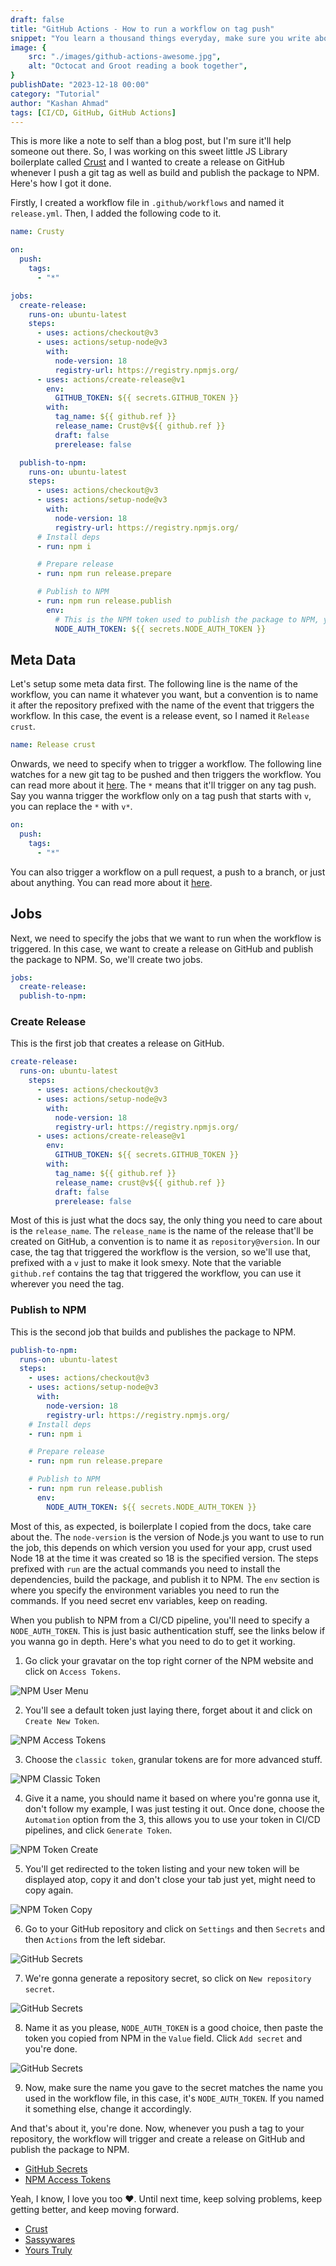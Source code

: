 ```yaml
---
draft: false
title: "GitHub Actions - How to run a workflow on tag push"
snippet: "You learn a thousand things everyday, make sure you write about the ones you wanna remember, like this one."
image: {
    src: "./images/github-actions-awesome.jpg",
    alt: "Octocat and Groot reading a book together",
}
publishDate: "2023-12-18 00:00"
category: "Tutorial"
author: "Kashan Ahmad"
tags: [CI/CD, GitHub, GitHub Actions]
---
```


This is more like a note to self than a blog post, but I'm sure it'll help someone out there. So, I was working on this sweet little JS Library boilerplate called [Crust](https://github.com/sassywares/crust) and I wanted to create a release on GitHub whenever I push a git tag as well as build and publish the package to NPM. Here's how I got it done.

Firstly, I created a workflow file in `.github/workflows` and named it `release.yml`. Then, I added the following code to it.

```yml
name: Crusty

on:
  push:
    tags:
      - "*"

jobs:
  create-release:
    runs-on: ubuntu-latest
    steps:
      - uses: actions/checkout@v3
      - uses: actions/setup-node@v3
        with:
          node-version: 18
          registry-url: https://registry.npmjs.org/
      - uses: actions/create-release@v1
        env:
          GITHUB_TOKEN: ${{ secrets.GITHUB_TOKEN }}
        with:
          tag_name: ${{ github.ref }}
          release_name: Crust@v${{ github.ref }}
          draft: false
          prerelease: false

  publish-to-npm:
    runs-on: ubuntu-latest
    steps:
      - uses: actions/checkout@v3
      - uses: actions/setup-node@v3
        with:
          node-version: 18
          registry-url: https://registry.npmjs.org/
      # Install deps
      - run: npm i

      # Prepare release
      - run: npm run release.prepare

      # Publish to NPM
      - run: npm run release.publish
        env:
          # This is the NPM token used to publish the package to NPM, you only need this if you've enabled publishing with access tokens. Read more about this [here](https://docs.npmjs.com/about-access-tokens). Once you have the token in NPM, you'll have to add it as a secret in the GitHub repository. Read more about GitHub secrets [here](https://docs.github.com/en/actions/reference/encrypted-secrets).
          NODE_AUTH_TOKEN: ${{ secrets.NODE_AUTH_TOKEN }}
```

## Meta Data

Let's setup some meta data first. The following line is the name of the workflow, you can name it whatever you want, but a convention is to name it after the repository prefixed with the name of the event that triggers the workflow. In this case, the event is a release event, so I named it `Release crust`.

```yml
name: Release crust
```

Onwards, we need to specify when to trigger a workflow. The following line watches for a new git tag to be pushed and then triggers the workflow. You can read more about it [here](https://docs.github.com/en/actions/reference/events-that-trigger-workflows#push). The `*` means that it'll trigger on any tag push. Say you wanna trigger the workflow only on a tag push that starts with `v`, you can replace the `*` with `v*`.

```yml
on:
  push:
    tags:
      - "*"
```

You can also trigger a workflow on a pull request, a push to a branch, or just about anything. You can read more about it [here](https://docs.github.com/en/actions/reference/events-that-trigger-workflows).

## Jobs

Next, we need to specify the jobs that we want to run when the workflow is triggered. In this case, we want to create a release on GitHub and publish the package to NPM. So, we'll create two jobs.

```yml
jobs:
  create-release:
  publish-to-npm:
```

### Create Release

This is the first job that creates a release on GitHub.

```yml
create-release:
  runs-on: ubuntu-latest
    steps:
      - uses: actions/checkout@v3
      - uses: actions/setup-node@v3
        with:
          node-version: 18
          registry-url: https://registry.npmjs.org/
      - uses: actions/create-release@v1
        env:
          GITHUB_TOKEN: ${{ secrets.GITHUB_TOKEN }}
        with:
          tag_name: ${{ github.ref }}
          release_name: crust@v${{ github.ref }}
          draft: false
          prerelease: false
```

Most of this is just what the docs say, the only thing you need to care about is the `release_name`. The `release_name` is the name of the release that'll be created on GitHub, a convention is to name it as `repository@version`. In our case, the tag that triggered the workflow is the version, so we'll use that, prefixed with a `v` just to make it look smexy. Note that the variable `github.ref` contains the tag that triggered the workflow, you can use it wherever you need the tag.

### Publish to NPM

This is the second job that builds and publishes the package to NPM.

```yml
publish-to-npm:
  runs-on: ubuntu-latest
  steps:
    - uses: actions/checkout@v3
    - uses: actions/setup-node@v3
      with:
        node-version: 18
        registry-url: https://registry.npmjs.org/
    # Install deps
    - run: npm i

    # Prepare release
    - run: npm run release.prepare

    # Publish to NPM
    - run: npm run release.publish
      env:
        NODE_AUTH_TOKEN: ${{ secrets.NODE_AUTH_TOKEN }}
```

Most of this, as expected, is boilerplate I copied from the docs, take care about the. The `node-version` is the version of Node.js you want to use to run the job, this depends on which version you used for your app, crust used Node 18 at the time it was created so 18 is the specified version. The steps prefixed with `run` are the actual commands you need to install the dependencies, build the package, and publish it to NPM. The `env` section is where you specify the environment variables you need to run the commands. If you need secret env variables, keep on reading.

When you publish to NPM from a CI/CD pipeline, you'll need to specify a `NODE_AUTH_TOKEN`. This is just basic authentication stuff, see the links below if you wanna go in depth. Here's what you need to do to get it working.

1. Go click your gravatar on the top right corner of the NPM website and click on `Access Tokens`.

![NPM User Menu](./images/npm/npm-menu.png)

2. You'll see a default token just laying there, forget about it and click on `Create New Token`.

![NPM Access Tokens](./images/npm/npm-tokens.png)

3. Choose the `classic token`, granular tokens are for more advanced stuff.

![NPM Classic Token](./images/npm/npm-token-actions.png)

4. Give it a name, you should name it based on where you're gonna use it, don't follow my example, I was just testing it out. Once done, choose the `Automation` option from the 3, this allows you to use your token in CI/CD pipelines, and click `Generate Token`.

![NPM Token Create](./images/npm/npm-classic-token.png)

5. You'll get redirected to the token listing and your new token will be displayed atop, copy it and don't close your tab just yet, might need to copy again.

![NPM Token Copy](./images/npm/npm-token-copy.png)

6. Go to your GitHub repository and click on `Settings` and then `Secrets` and then `Actions` from the left sidebar.

![GitHub Secrets](./images/gh/gh-repo-secrets.png)

7. We're gonna generate a repository secret, so click on `New repository secret`.

![GitHub Secrets](./images/gh/gh-repo-create-secret.png)

8. Name it as you please, `NODE_AUTH_TOKEN` is a good choice, then paste the token you copied from NPM in the `Value` field. Click `Add secret` and you're done.

![GitHub Secrets](./images/gh/gh-repo-secret-name.png)

9. Now, make sure the name you gave to the secret matches the name you used in the workflow file, in this case, it's `NODE_AUTH_TOKEN`. If you named it something else, change it accordingly.

And that's about it, you're done. Now, whenever you push a tag to your repository, the workflow will trigger and create a release on GitHub and publish the package to NPM.

- [GitHub Secrets](https://docs.github.com/en/actions/reference/encrypted-secrets)
- [NPM Access Tokens](https://docs.npmjs.com/about-access-tokens)

Yeah, I know, I love you too ❤. Until next time, keep solving problems, keep getting better, and keep moving forward.

- [Crust](https://github.com/sassywares/crust)
- [Sassywares](https://sassywares.com/)
- [Yours Truly](https://kashanahmad.me/)
